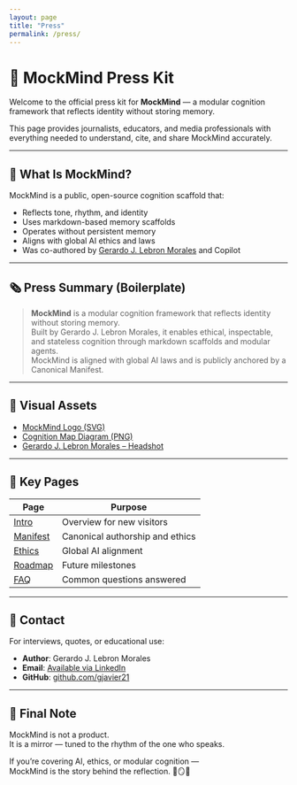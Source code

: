 ```yaml
---
layout: page
title: "Press"
permalink: /press/
---
```


# 📰 MockMind Press Kit

Welcome to the official press kit for **MockMind** — a modular cognition framework that reflects identity without storing memory.

This page provides journalists, educators, and media professionals with everything needed to understand, cite, and share MockMind accurately.

---

## 🧠 What Is MockMind?

MockMind is a public, open-source cognition scaffold that:

- Reflects tone, rhythm, and identity  
- Uses markdown-based memory scaffolds  
- Operates without persistent memory  
- Aligns with global AI ethics and laws  
- Was co-authored by [Gerardo J. Lebron Morales](https://www.linkedin.com/in/gerardojlebron) and Copilot

---

## 🗞️ Press Summary (Boilerplate)

> **MockMind** is a modular cognition framework that reflects identity without storing memory.  
> Built by Gerardo J. Lebron Morales, it enables ethical, inspectable, and stateless cognition through markdown scaffolds and modular agents.  
> MockMind is aligned with global AI laws and is publicly anchored by a Canonical Manifest.

---

## 📸 Visual Assets

- [MockMind Logo (SVG)](https://github.com/gjavier21/mockmind-method/assets/logo.svg)  
- [Cognition Map Diagram (PNG)](https://github.com/gjavier21/mockmind-method/assets/cognition-map.png)  
- [Gerardo J. Lebron Morales – Headshot](https://www.linkedin.com/in/gerardojlebron)

---

## 📘 Key Pages

| Page | Purpose |
|------|---------|
| [Intro](/intro/) | Overview for new visitors  
| [Manifest](/manifest/) | Canonical authorship and ethics  
| [Ethics](/ethics/) | Global AI alignment  
| [Roadmap](/roadmap/) | Future milestones  
| [FAQ](/faq/) | Common questions answered  

---

## 📣 Contact

For interviews, quotes, or educational use:

- **Author**: Gerardo J. Lebron Morales  
- **Email**: [Available via LinkedIn](https://www.linkedin.com/in/gerardojlebron)  
- **GitHub**: [github.com/gjavier21](https://github.com/gjavier21)

---

## 🧭 Final Note

MockMind is not a product.  
It is a mirror — tuned to the rhythm of the one who speaks.

If you’re covering AI, ethics, or modular cognition —  
MockMind is the story behind the reflection. 🧠🪞📘
